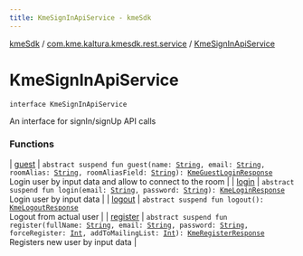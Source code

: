 ```yaml
---
title: KmeSignInApiService - kmeSdk
---
```


[kmeSdk](../../index.html) / [com.kme.kaltura.kmesdk.rest.service](../index.html) / [KmeSignInApiService](./index.html)

# KmeSignInApiService

`interface KmeSignInApiService`

An interface for signIn/signUp API calls

### Functions

| [guest](guest.html) | `abstract suspend fun guest(name: `[`String`](https://kotlinlang.org/api/latest/jvm/stdlib/kotlin/-string/index.html)`, email: `[`String`](https://kotlinlang.org/api/latest/jvm/stdlib/kotlin/-string/index.html)`, roomAlias: `[`String`](https://kotlinlang.org/api/latest/jvm/stdlib/kotlin/-string/index.html)`, roomAliasField: `[`String`](https://kotlinlang.org/api/latest/jvm/stdlib/kotlin/-string/index.html)`): `[`KmeGuestLoginResponse`](../../com.kme.kaltura.kmesdk.rest.response.signin/-kme-guest-login-response/index.html)<br>Login user by input data and allow to connect to the room |
| [login](login.html) | `abstract suspend fun login(email: `[`String`](https://kotlinlang.org/api/latest/jvm/stdlib/kotlin/-string/index.html)`, password: `[`String`](https://kotlinlang.org/api/latest/jvm/stdlib/kotlin/-string/index.html)`): `[`KmeLoginResponse`](../../com.kme.kaltura.kmesdk.rest.response.signin/-kme-login-response/index.html)<br>Login user by input data |
| [logout](logout.html) | `abstract suspend fun logout(): `[`KmeLogoutResponse`](../../com.kme.kaltura.kmesdk.rest.response.signin/-kme-logout-response/index.html)<br>Logout from actual user |
| [register](register.html) | `abstract suspend fun register(fullName: `[`String`](https://kotlinlang.org/api/latest/jvm/stdlib/kotlin/-string/index.html)`, email: `[`String`](https://kotlinlang.org/api/latest/jvm/stdlib/kotlin/-string/index.html)`, password: `[`String`](https://kotlinlang.org/api/latest/jvm/stdlib/kotlin/-string/index.html)`, forceRegister: `[`Int`](https://kotlinlang.org/api/latest/jvm/stdlib/kotlin/-int/index.html)`, addToMailingList: `[`Int`](https://kotlinlang.org/api/latest/jvm/stdlib/kotlin/-int/index.html)`): `[`KmeRegisterResponse`](../../com.kme.kaltura.kmesdk.rest.response.signin/-kme-register-response/index.html)<br>Registers new user by input data |


